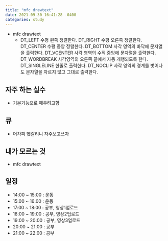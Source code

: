 ```yaml
---
title: "mfc drawtext"
date: 2021-09-30 16:41:28 -0400
categories: study
---
```

- mfc drawtext
    - DT_LEFT	수평 왼쪽 정렬한다.
DT_RIGHT	수평 오른쪽 정렬한다.
DT_CENTER	수평 중앙 정렬한다.
DT_BOTTOM	사각 영역의 바닥에 문자열을 출력한다.
DT_VCENTER	사각 영역의 수직 중앙에 문자열을 출력한다.
DT_WORDBREAK	사각영역의 오른쪽 끝에서 자동 개행되도록 한다.
DT_SINGLELINE	한줄로 출력한다.
DT_NOCLIP	사각 영역의 경계를 벗어나도 문자열을 자르지 않고 그대로 출력한다.
## 자주 하는 실수
  - 기본기능으로 때우려고함
## 큐
  - 어차피 헷갈리니 자주보고쓰자
## 내가 모르는 것
  - mfc drawtext
   
## 일정    
- 14:00 ~ 15:00 : 운동
- 15:00 ~ 16:00 : 운동
- 17:00 ~ 18:00 : 공부, 영상1업로드
- 18:00 ~ 19:00 : 공부, 영상2업로드
- 19:00 ~ 20:00 : 공부, 영상3업로드
- 20:00 ~ 21:00 : 공부
- 21:00 ~ 22:00 : 공부
